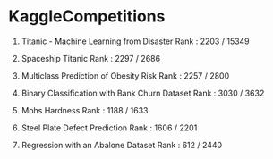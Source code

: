 # KaggleCompetitions

1. Titanic - Machine Learning from Disaster
Rank : 2203 / 15349

2. Spaceship Titanic
Rank : 2297 / 2686

3. Multiclass Prediction of Obesity Risk
Rank : 2257 / 2800

4. Binary Classification with Bank Churn Dataset
Rank : 3030 / 3632

5. Mohs Hardness
Rank : 1188 / 1633

6. Steel Plate Defect Prediction
Rank : 1606 / 2201

7. Regression with an Abalone Dataset
Rank : 612 / 2440



